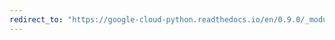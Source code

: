 ```yaml
---
redirect_to: "https://google-cloud-python.readthedocs.io/en/0.9.0/_modules/gcloud/exceptions.html"
---
```

